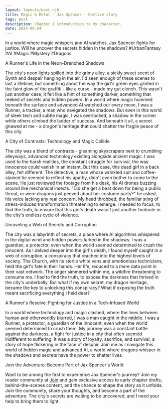 ```yaml
---
layout: layouts/post.njk
title: Magic & Metal - Jax Spencer - Dective story
tags: post
description: Chapter 1 introduction to my character.
date: 2024-08-24
---
```

In a world where magic whispers and AI watches, Jax Spencer fights for justice. Will he uncover the secrets hidden in the shadows? #UrbanFantasy #AI #Magic #Mystery #Dragons

A Runner's Life in the Neon-Drenched Shadows

The city's neon lights spilled into the grimy alley, a sickly sweet scent of Synth and despair hanging in the air. I'd seen enough of these scenes to last a lifetime, but something about the way the girl's green eyes glinted in the faint glow of the graffiti - like a curse - made my gut clench. This wasn't just another case; it felt like a hint of something darker, something that reeked of secrets and hidden powers. In a world where magic hummed beneath the surface and advanced AI watched our every move, I was a Runner, a tracker, a man who navigated the shadows. But even in this world of sleek tech and subtle magic, I was overlooked, a shadow in the corner while others climbed the ladder of success. And beneath it all, a secret gnawed at me - a dragon's heritage that could shatter the fragile peace of this city.

A City of Contrasts: Technology and Magic Collide

The city was a blend of contrasts - gleaming skyscrapers next to crumbling alleyways, advanced technology existing alongside ancient magic. I was used to the harsh realities, the constant struggle for survival, the way innocence could vanish in an instant. But this case, this dead girl in a back alley, felt different. The detective, a man whose wrinkled suit and coffee-stained tie seemed to reflect his apathy, didn't even bother to come to the scene. He just reviewed the footage from his desk, his AI drones buzzing around like mechanical insects. "Did she get a beat down for being a public threat, or were dragons just peeved about her costume party?" he asked, his voice lacking any real concern. My head throbbed, the familiar sting of stress-induced transformation threatening to emerge. I needed to focus, to find the truth, to ensure that this girl's death wasn't just another footnote in the city's endless cycle of violence.

Unraveling a Web of Secrets and Corruption

The city was a labyrinth of secrets, a place where AI algorithms whispered in the digital wind and hidden powers lurked in the shadows. I was a guardian, a protector, even when the world seemed determined to crush the innocent. As I delved deeper into the girl's death, I found myself caught in a web of corruption, a conspiracy that reached into the highest levels of society. The Church, with its sterile white vans and emotionless technicians, held the girl's fate in their hands. Her life, reduced to a mere data point in their vast network. The anger simmered within me, a wildfire threatening to consume me. I had to find the truth, to expose the darkness that thrived in the city's underbelly. But what if my own secret, my dragon heritage, became the key to unlocking this conspiracy? What if exposing the truth meant sacrificing everything I held dear?

A Runner's Resolve: Fighting for Justice in a Tech-Infused World

In a world where technology and magic clashed, where the lines between human and otherworldly blurred, I was a man caught in the middle. I was a Runner, a protector, a guardian of the innocent, even when the world seemed determined to crush them. My journey was a constant battle against the darkness, a fight for justice in a city that often seemed indifferent to suffering. It was a story of loyalty, sacrifice, and survival, a story of hope flickering in the face of despair. Join me as I navigate this world of hidden magic and advanced AI, a world where dragons whisper in the shadows and secrets have the power to shatter lives.

Join the Adventure: Become Part of Jax Spencer's World

Want to be among the first to experience Jax Spencer's journey? Join my reader community at <a href="{% link 'join' %}">Join</a> and gain exclusive access to early chapter drafts, behind-the-scenes content, and the chance to shape the story as it unfolds. Join the community, share your thoughts, and become a part of the adventure. The city's secrets are waiting to be uncovered, and I need your help to bring them to light.